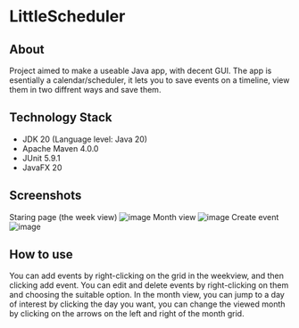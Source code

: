 # LittleScheduler
## About
Project aimed to make a useable Java app, with decent GUI. The app is esentially a calendar/scheduler, it lets you to save events on a timeline, view them in two diffrent ways and save them.
## Technology Stack
- JDK 20 (Language level: Java 20)
- Apache Maven 4.0.0
- JUnit 5.9.1
- JavaFX 20
## Screenshots
Staring page (the week view)
![image](https://github.com/s3r10us3r/littleScheduler/assets/116948957/0cd67c3a-636a-4a7f-86cc-82e4db114955)
Month view
![image](https://github.com/s3r10us3r/littleScheduler/assets/116948957/1b0b7a60-53d1-4a54-93c0-ad580b12e0a5)
Create event
![image](https://github.com/s3r10us3r/littleScheduler/assets/116948957/e2a3cf29-0154-46dd-8cdc-68108dfee09a)
## How to use
You can add events by right-clicking on the grid in the weekview, and then clicking add event.
You can edit and delete events by right-clicking on them and choosing the suitable option.
In the month view, you can jump to a day of interest by clicking the day you want, you can change the viewed month by clicking on the arrows on the left and right of the month grid.
